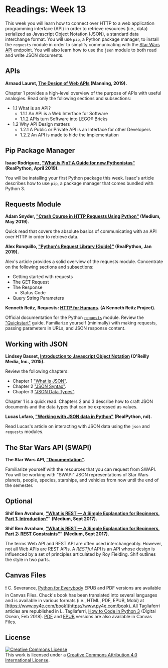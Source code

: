 # Readings: Week 13

This week you will learn how to connect over HTTP to a web application
programming interface (API) in order to retrieve resources (i.e., data)
serialized as Javascript Object Notation (JSON), a  standard data interchange
format. You will use `pip`, a Python package manager, to install the `requests`
module in order to simplify communicating with the
[Star Wars API](https://swapi.co/) endpoint. You will also learn how to use the
`json` module to both read and write JSON documents.

## APIs

**Arnaud Lauret, [The Design of Web APIs](https://learning.oreilly.com/library/view/the-design-of/9781617295102/OEBPS/Text/c01.xhtml#h1-295102c01-0001) (Manning, 2019).**

Chapter 1 provides a high-level overview of the purpose of APIs with useful analogies. Read only the following sections and subsections:

* 1.1 What is an API?
  * 1.1.1 An API is a Web Interface for Software
  * 1.1.2 APIs turn Software into LEGO® Bricks
* 1.2 Why API Design matters
  * 1.2.1 A Public or Private API is an Interface for other Developers
  * 1.2.2 An API is made to hide the Implementation

## Pip Package Manager

**Isaac Rodriguez, ["What is Pip? A Guide for new Pythonistas"](https://realpython.com/what-is-pip/) (RealPython, April 2019).**

You will be installing your first Python package this week.  Isaac's article describes how to use `pip`, a package manager that comes bundled with Python 3.

## Requests Module

**Adam Snyder, ["Crash Course in HTTP Requests Using Python"](https://medium.com/better-programming/crash-course-in-http-requests-using-python-59246373a187) (Medium, May 2019).**

Quick read that covers the absolute basics of communicating with an API over HTTP in order to retrieve data.

**Alex Ronquillo, ["Python's Request Library (Guide)"](https://realpython.com/python-requests/) (RealPython, Jan 2019).**

Alex's article provides a solid overview of the requests module. Concentrate on the following sections and subsections:

* Getting started with requests
* The GET Request
* The Response
  * Status Code
* Query String Parameters

**Kenneth Reitz, Requests: [HTTP for Humans](https://requests.kennethreitz.org/en/master/). (A Kenneth Reitz Project).**

Official documentation for the Python [`requests`](https://pypi.org/project/requests/) module.  Review the ["Quickstart"](https://requests.kennethreitz.org/en/master/user/quickstart/) guide.  Familiarize yourself (minimally) with making requests, passing parameters in URLs, and JSON response content.

## Working with JSON

**Lindsey Basset, [Introduction to Javascript Object Notation](https://learning.oreilly.com/library/view/introduction-to-javascript/9781491929476/) (O'Reilly Media, Inc., 2015).**

Review the following chapters:

* Chapter 1 ["What is JSON"](https://learning.oreilly.com/library/view/introduction-to-javascript/9781491929476/ch01.html).
* Chapter 2 ["JSON Syntax"](https://learning.oreilly.com/library/view/introduction-to-javascript/9781491929476/ch02.html#chapter_jsonsyntax).
* Chapter 3 ["JSON Data Types"](https://learning.oreilly.com/library/view/introduction-to-javascript/9781491929476/ch03.html#chapter_jsondatatypes).

Chapter 1 is a quick read.  Chapters 2 and 3 describe how to craft JSON documents and the data types that can be expressed as values.

**Lucas Lofaro, ["Working with JSON data in Python"](https://realpython.com/python-json/) (RealPython, nd).**

Read Lucas's article on interacting with JSON data using the `json` and `requests` modules.

## The Star Wars API (SWAPI)

**The Star Wars API, ["Documentation"](https://swapi.co/documentation).**

Familiarize yourself with the resources that you can request from SWAPI. You will be working with
"SWAPI" JSON representations of Star Wars planets, people, species, starships, and vehicles from
now until the end of the semester.

## Optional

**Shif Ben Avraham, ["What is REST — A Simple Explanation for Beginners, Part 1: Introduction"](https://medium.com/extend/what-is-rest-a-simple-explanation-for-beginners-part-1-introduction-b4a072f8740f)" (Medium, Sept 2017).**

**Shif Ben Avraham, ["What is REST — A Simple Explanation for Beginners, Part 2: REST Constraints"](https://medium.com/extend/what-is-rest-a-simple-explanation-for-beginners-part-2-rest-constraints-129a4b69a582)" (Medium, Sept 2017).**

The terms Web API and REST API are often used interchangeably. However, not all Web APIs are REST APIs. A _RESTful_ API is an API whose design is influenced by a set of principles articulated by Roy Fielding. Shif outlines the style in two parts.

## Canvas Files

:exclamation: C. Severance, [Python for Everybody](https://www.py4e.com/book) EPUB and PDF versions are available in Canvas Files. Chuck's book has been translated into several languages and is available in various formats (i.e., HTML, PDF, EPUB, Mobi) at [https://www.py4e.com/book](https://www.py4e.com/book). All Tagliaferri articles are republished in L. Tagliaferri, [How to Code in Python 3](https://www.digitalocean.com/community/books/digitalocean-ebook-how-to-code-in-python) (Digital Ocean, Feb 2018). [PDF](https://do.co/python-book-pdf) and [EPUB](https://do.co/python-book-epub) versions are also available in Canvas Files.

## License

<a rel="license" href="http://creativecommons.org/licenses/by/4.0/"><img alt="Creative Commons License" style="border-width:0" src="https://i.creativecommons.org/l/by/4.0/88x31.png" /></a><br />This work is licensed under a <a rel="license" href="http://creativecommons.org/licenses/by/4.0/">Creative Commons Attribution 4.0 International License</a>.